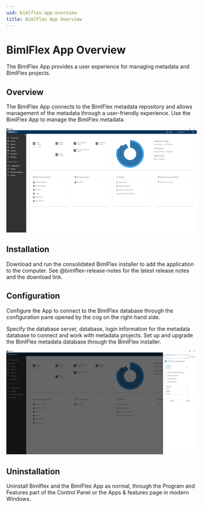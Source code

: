 ```yaml
---
uid: bimlflex-app-overview
title: BimlFlex App Overview
---
```

# BimlFlex App Overview

The BimlFlex App provides a user experience for managing metadata and BimlFlex projects.

## Overview

The BimlFlex App connects to the BimlFlex metadata repository and allows management of the metadata through a user-friendly experience. Use the BimlFlex App to manage the BimlFlex metadata.

![BimlFlex App UI -center -50%](../user-guide/images/bimlflex-ss-app-startscreen.png)

## Installation

Download and run the consolidated BimlFlex installer to add the application to the computer. See @bimlflex-release-notes for the latest release notes and the download link.

## Configuration

Configure the App to connect to the BimlFlex database through the configuration pane opened by the cog on the right-hand side.

Specify the database server, database, login information for the metadata database to connect and work with metadata projects. Set up and upgrade the BimlFlex metadata database through the BimlFlex installer.

![BimlFlex App Configuration -center -50%](../user-guide/images/bimlflex-ss-app-configure-connection.png)

## Uninstallation

Uninstall Bimlflex and the BimlFlex App as normal, through the Program and Features part of the Control Panel or the Apps & features page in modern Windows.
